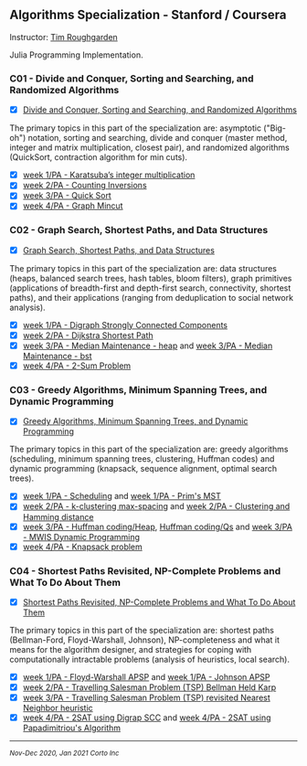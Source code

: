 ## Algorithms Specialization - Stanford / Coursera
Instructor: [Tim Roughgarden](https://www.coursera.org/instructor/~768)

Julia Programming Implementation.

### C01 - Divide and Conquer, Sorting and Searching, and Randomized Algorithms
 - [X] [Divide and Conquer, Sorting and Searching, and Randomized Algorithms](https://www.coursera.org/learn/algorithms-divide-conquer)

The primary topics in this part of the specialization are: asymptotic ("Big-oh") notation, sorting and searching, divide and conquer (master method, integer and matrix multiplication, closest pair), and randomized algorithms (QuickSort, contraction algorithm for min cuts).

 - [X] [week 1/PA - Karatsuba’s integer multiplication](https://github.com/pascal-p/julia-exercism/blob/master/Algo/01-karatsuba-int-mult/)
 - [X] [week 2/PA - Counting Inversions](https://github.com/pascal-p/julia-exercism/blob/master/Algo/02-counting-inversions/)
 - [X] [week 3/PA - Quick Sort](https://github.com/pascal-p/julia-exercism/blob/master/Algo/03-quick-sort/)
 - [X] [week 4/PA - Graph Mincut](https://github.com/pascal-p/julia-exercism/blob/master/Algo/05-graph-mincut/)

### C02 - Graph Search, Shortest Paths, and Data Structures
 - [X] [Graph Search, Shortest Paths, and Data Structures](https://www.coursera.org/learn/algorithms-graphs-data-structures)

The primary topics in this part of the specialization are: data structures (heaps, balanced search trees, hash tables, bloom filters), graph primitives (applications of breadth-first and depth-first search, connectivity, shortest paths), and their applications (ranging from deduplication to social network analysis).

 - [X] [week 1/PA - Digraph Strongly Connected Components](https://github.com/pascal-p/julia-exercism/blob/master/Algo/06-digraph-scc/)
 - [X] [week 2/PA - Dijkstra Shortest Path](https://github.com/pascal-p/julia-exercism/blob/master/Algo/07-dijkstra-sp/)
 - [X] [week 3/PA - Median Maintenance - heap](https://github.com/pascal-p/julia-exercism/tree/master/Algo/08-median-maintenance-heap) and [week 3/PA - Median Maintenance - bst](https://github.com/pascal-p/julia-exercism/tree/master/Algo/10-median-maintenance-bst)
 - [X] [week 4/PA - 2-Sum Problem](https://github.com/pascal-p/julia-exercism/tree/master/Algo/12-2-sum/)

### C03 - Greedy Algorithms, Minimum Spanning Trees, and Dynamic Programming
 - [X] [Greedy Algorithms, Minimum Spanning Trees, and Dynamic Programming](https://www.coursera.org/learn/algorithms-greedy)

The primary topics in this part of the specialization are: greedy algorithms (scheduling, minimum spanning trees, clustering, Huffman codes) and dynamic programming (knapsack, sequence alignment, optimal search trees).

  - [X] [week 1/PA - Scheduling](https://github.com/pascal-p/julia-exercism/blob/master/Algo/13-1-greedy-alg_scheduling/) and [week 1/PA - Prim's MST](https://github.com/pascal-p/julia-exercism/blob/master/Algo/13-2-greedy-prim_mst/)
  - [X] [week 2/PA - k-clustering max-spacing](https://github.com/pascal-p/julia-exercism/tree/master/Algo/14-3-greedy-single-link-clustering/) and [week 2/PA - Clustering and Hamming distance](https://github.com/pascal-p/julia-exercism/blob/master/Algo/14-4-greedy-clustering/)
  - [X] [week 3/PA - Huffman coding/Heap](https://github.com/pascal-p/julia-exercism/tree/master/Algo/15-1-greedy-huffman-coding), [Huffman coding/Qs](https://github.com/pascal-p/julia-exercism/tree/master/Algo/15-1-greedy-huffman-coding) and [week 3/PA - MWIS Dynamic Programming](https://github.com/pascal-p/julia-exercism/tree/master/Algo/15-2-dp-max-weight)
  - [X] [week 4/PA - Knapsack problem](https://github.com/pascal-p/julia-exercism/tree/master/Algo/16-1-dp-knapsack)

### C04 - Shortest Paths Revisited, NP-Complete Problems and What To Do About Them
 - [X] [Shortest Paths Revisited, NP-Complete Problems and What To Do About Them](https://www.coursera.org/learn/algorithms-npcomplete)

The primary topics in this part of the specialization are: shortest paths (Bellman-Ford, Floyd-Warshall, Johnson), NP-completeness and what it means for the algorithm designer, and strategies for coping with computationally intractable problems (analysis of heuristics, local search).

  - [X] [week 1/PA - Floyd-Warshall APSP](https://github.com/pascal-p/julia-exercism/tree/master/Algo/18-2-dp-apsp-floyd-warshall) and [week 1/PA - Johnson APSP](https://github.com/pascal-p/julia-exercism/tree/master/Algo/18-3-dp-apsp-johnson)
  - [X] [week 2/PA - Travelling Salesman Problem (TSP) Bellman Held Karp](https://github.com/pascal-p/julia-exercism/tree/master/Algo/19-1-tsp)
  - [X] [week 3/PA - Travelling Salesman Problem (TSP) revisited Nearest Neighbor heuristic](https://github.com/pascal-p/julia-exercism/tree/master/Algo/20-1-tsp-heuristic)
  - [X] [week 4/PA - 2SAT using Digrap SCC](https://github.com/pascal-p/julia-exercism/tree/master/Algo/21-1-2-sat) and [week 4/PA - 2SAT using Papadimitriou's Algorithm](https://github.com/pascal-p/julia-exercism/tree/master/Algo/21-2-2-sat)

<hr />
<p><sub><em>Nov-Dec 2020, Jan 2021 Corto Inc</sub></em></p>
